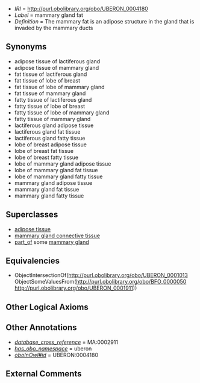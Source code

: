  * *IRI* = http://purl.obolibrary.org/obo/UBERON_0004180
 * *Label* = mammary gland fat
 * *Definition* = The mammary fat is an adipose structure in the gland that is invaded by the mammary ducts

## Synonyms

 * adipose tissue of lactiferous gland
 * adipose tissue of mammary gland
 * fat tissue of lactiferous gland
 * fat tissue of lobe of breast
 * fat tissue of lobe of mammary gland
 * fat tissue of mammary gland
 * fatty tissue of lactiferous gland
 * fatty tissue of lobe of breast
 * fatty tissue of lobe of mammary gland
 * fatty tissue of mammary gland
 * lactiferous gland adipose tissue
 * lactiferous gland fat tissue
 * lactiferous gland fatty tissue
 * lobe of breast adipose tissue
 * lobe of breast fat tissue
 * lobe of breast fatty tissue
 * lobe of mammary gland adipose tissue
 * lobe of mammary gland fat tissue
 * lobe of mammary gland fatty tissue
 * mammary gland adipose tissue
 * mammary gland fat tissue
 * mammary gland fatty tissue

## Superclasses

 * [adipose tissue](../../UBERON/13/UBERON_0001013.md)
 * [mammary gland connective tissue](../../UBERON/84/UBERON_0003584.md)
 * [part_of](../../BFO/50/BFO_0000050.md) some [mammary gland](../../UBERON/11/UBERON_0001911.md)

## Equivalencies

 * ObjectIntersectionOf(<http://purl.obolibrary.org/obo/UBERON_0001013> ObjectSomeValuesFrom(<http://purl.obolibrary.org/obo/BFO_0000050> <http://purl.obolibrary.org/obo/UBERON_0001911>))

## Other Logical Axioms


## Other Annotations

 * *[database_cross_reference](../../ef/oboInOwl#hasDbXref.md)* = MA:0002911
 * *[has_obo_namespace](../../ce/oboInOwl#hasOBONamespace.md)* = uberon
 * *[oboInOwl#id](../../id/oboInOwl#id.md)* = UBERON:0004180

## External Comments

